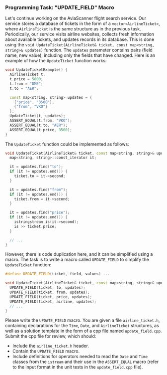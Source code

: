 ### Programming Task: "UPDATE_FIELD" Macro

Let's continue working on the AviaScanner flight search service. Our service stores a database of tickets in the form of a `vector<AirlineTicket>`, where `AirlineTicket` is the same structure as in the previous task. Periodically, our service visits airline websites, collects fresh information about available tickets, and updates records in its database. This is done using the `void UpdateTicket(AirlineTicket& ticket, const map<string, string>& updates)` function. The `updates` parameter contains pairs (field name, new value), including only the fields that have changed. Here is an example of how the `UpdateTicket` function works:

```cpp
void UpdateTicketExample() {
  AirlineTicket t;
  t.price = 5000;
  t.from = "DME";
  t.to = "AER";

  const map<string, string> updates = {
    {"price", "3500"},
    {"from", "VKO"}
  };
  UpdateTicket(t, updates);
  ASSERT_EQUAL(t.from, "VKO");
  ASSERT_EQUAL(t.to, "AER");
  ASSERT_EQUAL(t.price, 3500);
}
```

The `UpdateTicket` function could be implemented as follows:

```cpp
void UpdateTicket(AirlineTicket& ticket, const map<string, string>& updates) {
  map<string, string>::const_iterator it;

  it = updates.find("to");
  if (it != updates.end()) {
    ticket.to = it->second;
  }

  it = updates.find("from");
  if (it != updates.end()) {
    ticket.from = it->second;
  }

  it = updates.find("price");
  if (it != updates.end()) {
    istringstream is(it->second);
    is >> ticket.price;
  }

  // ...
}
```

However, there is code duplication here, and it can be simplified using a macro. The task is to write a macro called `UPDATE_FIELD` to simplify the `UpdateTicket` function:

```cpp
#define UPDATE_FIELD(ticket, field, values) ...

void UpdateTicket(AirlineTicket& ticket, const map<string, string>& updates) {
  UPDATE_FIELD(ticket, to, updates);
  UPDATE_FIELD(ticket, from, updates);
  UPDATE_FIELD(ticket, price, updates);
  UPDATE_FIELD(ticket, airline, updates);
  // ...
}
```

Please write the `UPDATE_FIELD` macro. You are given a file `airline_ticket.h`, containing declarations for the `Time`, `Date`, and `AirlineTicket` structures, as well as a solution template in the form of a cpp file named `update_field.cpp`. Submit the cpp file for review, which should:

- Include the `airline_ticket.h` header.
- Contain the `UPDATE_FIELD` macro.
- Include definitions for operators needed to read the `Date` and `Time` classes from the `istream` and their use in the `ASSERT_EQUAL` macro (refer to the input format in the unit tests in the `update_field.cpp` file).
